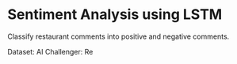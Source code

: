 # Sentiment Analysis using LSTM
Classify restaurant comments into positive and negative comments.

Dataset: AI Challenger: Re